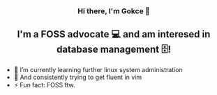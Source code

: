 
<h3 align="center">
Hi there, I'm Gokce</a> 👋
</h3>

<h2 align="center">
I'm a FOSS advocate 💻 and am interesed in database management 🗄️!
</h2> 

- 🔭 I’m currently learning further linux system administration
- 🌱 And consistently trying to get fluent in vim
- ⚡ Fun fact: FOSS ftw.


